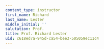 ```yaml
---
content_type: instructor
first_name: Richard
last_name: Lester
middle_initial: ''
salutation: Prof.
title: Prof. Richard Lester
uid: c618ed7a-945d-ca54-bee3-505059ec11c4
---
```

